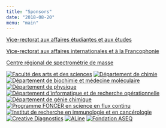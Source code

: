 ```yaml
---
title: "Sponsors"
date: "2018-08-20"
menu: "main"
---
```


<style>
    article img {
        margin: 16px;
        width: 256px;
    }
</style>

[Vice-rectorat aux affaires étudiantes et aux études](//recteur.umontreal.ca/equipe-de-direction/vice-rectrice-aux-affaires-etudiantes-et-aux-etudes/equipe)

[Vice-rectorat aux affaires internationales et à la Francophonie](//recteur.umontreal.ca/equipe-de-direction/vice-recteur-aux-affaires-internationales-et-a-la-francophonie/equipe)

[Centre régional de spectrométrie de masse](//chimie.umontreal.ca/recherche/plateformes-technologiques-du-departement/centre-regional-de-spectrometrie-de-masse)

[![Faculté des arts et des sciences](../../images/sponsors/fas.jpg)](//fas.umontreal.ca)
[![Département de chimie](../../images/sponsors/chimie.jpg)](//chimie.umontreal.ca)
[![Département de biochimie et médecine moléculaire](../../images/sponsors/biochimie.png)](//biochimie.umontreal.ca)
[![Département de physique](../../images/sponsors/physique.png)](//phys.umontreal.ca)
[![Département d'informatique et de recherche opérationnelle](../../images/sponsors/diro.png)](//diro.umontreal.ca)
[![Département de génie chimique](../../images/sponsors/genie_chimique.jpg)](http://polymtl.ca/gch)
[![Programme FONCER en science en flux continu](../../images/sponsors/create.jpg)](http://fluxcontinu.umontreal.ca)
[![Institut de recherche en immunologie et en cancérologie](../../images/sponsors/iric.png)](//iric.ca)
[![Creative Diagnostics](../../images/sponsors/creative_diagnostics.jpg)](//creative-diagnostics.com)
[![ALine](../../images/sponsors/aline.png)](//alineinc.com)
[![Fondation ASEQ](../../images/sponsors/aseq.png)](http://fondationaseq.com)
